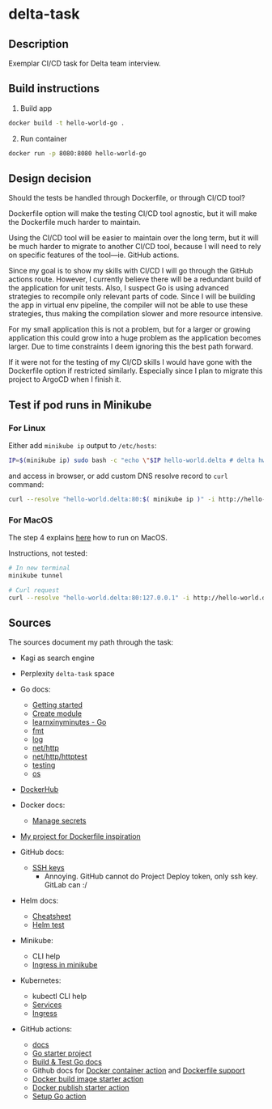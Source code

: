 # delta-task

## Description

Exemplar CI/CD task for Delta team interview.

## Build instructions

1. Build app

```bash
docker build -t hello-world-go .
```

2. Run container

```bash
docker run -p 8080:8080 hello-world-go
```

## Design decision

Should the tests be handled through Dockerfile, or through CI/CD tool?

Dockerfile option will make the testing CI/CD tool agnostic, but it will make
the Dockerfile much harder to maintain.

Using the CI/CD tool will be easier to maintain over the long term, but it will
be much harder to migrate to another CI/CD tool, because I will need to rely on
specific features of the tool—ie. GitHub actions.

Since my goal is to show my skills with CI/CD I will go through the GitHub actions route.
However, I currently believe there will be a redundant build of the application for unit tests.
Also, I suspect Go is using advanced strategies to recompile only relevant parts of code.
Since I will be building the app in virtual env pipeline, the compiler will not be able to use
these strategies, thus making the compilation slower and more resource intensive.

For my small application this is not a problem, but for a larger or growing application this could
grow into a huge problem as the application becomes larger. Due to time constraints I deem ignoring this
the best path forward.

If it were not for the testing of my CI/CD skills I would have gone with the Dockerfile option if
restricted similarly. Especially since I plan to migrate this project to ArgoCD when I finish it.

## Test if pod runs in Minikube

### For Linux

Either add `minikube ip` output to `/etc/hosts`:

```bash
IP=$(minikube ip) sudo bash -c "echo \"$IP hello-world.delta # delta hw task minikube redirect\" >> /etc/hosts"
```

and access in browser, or add custom DNS resolve record to `curl` command:

```bash
curl --resolve "hello-world.delta:80:$( minikube ip )" -i http://hello-world.delta
```

### For MacOS

The step 4 explains [here](https://kubernetes.io/docs/tasks/access-application-cluster/ingress-minikube/#create-an-ingress) how to run on MacOS.

Instructions, not tested:

```bash
# In new terminal
minikube tunnel

# Curl request
curl --resolve "hello-world.delta:80:127.0.0.1" -i http://hello-world.delta
```

## Sources

The sources document my path through the task:

- Kagi as search engine
- Perplexity `delta-task` space
- Go docs:
  - [Getting started](https://go.dev/doc/tutorial/getting-started)
  - [Create module](https://go.dev/doc/tutorial/create-module)
  - [learnxinyminutes - Go](https://learnxinyminutes.com/go/)
  - [fmt](https://pkg.go.dev/fmt@go1.24.2)
  - [log](https://pkg.go.dev/log@go1.24.2)
  - [net/http](https://pkg.go.dev/net/http@go1.24.2)
  - [net/http/httptest](https://pkg.go.dev/net/http/httptest)
  - [testing](https://pkg.go.dev/testing)
  - [os](https://pkg.go.dev/os@go1.24.2)
- [DockerHub](https://hub.docker.com/_/golang/tags?name=alpine)
- Docker docs:
  - [Manage secrets](https://docs.docker.com/build/building/secrets/)
- [My project for Dockerfile inspiration](https://github.com/Kairixir/PA234/blob/main/hw01/Dockerfile)
- GitHub docs:

  - [SSH keys](https://docs.github.com/en/authentication/connecting-to-github-with-ssh/managing-deploy-keys)
    - Annoying. GitHub cannot do Project Deploy token, only ssh key. GitLab can :/

- Helm docs:

  - [Cheatsheet](https://helm.sh/docs/intro/cheatsheet/)
  - [Helm test](https://helm.sh/docs/topics/chart_tests/)

- Minikube:

  - CLI help
  - [Ingress in minikube](https://kubernetes.io/docs/tasks/access-application-cluster/ingress-minikube/)

- Kubernetes:

  - kubectl CLI help
  - [Services](https://kubernetes.io/docs/concepts/services-networking/service/#publishing-services-service-types)
  - [Ingress](https://kubernetes.io/docs/concepts/services-networking/ingress/)

- GitHub actions:
  - [docs](https://docs.github.com/en/actions)
  - [Go starter project](https://github.com/actions/starter-workflows/blob/main/ci/go.yml)
  - [Build & Test Go docs](https://docs.github.com/en/actions/use-cases-and-examples/building-and-testing/building-and-testing-go)
  - Github docs for [Docker container action](https://docs.github.com/en/actions/sharing-automations/creating-actions/creating-a-docker-container-action) and [Dockerfile support](https://docs.github.com/en/actions/sharing-automations/creating-actions/dockerfile-support-for-github-actions)
  - [Docker build image starter action](https://github.com/actions/starter-workflows/blob/main/ci/docker-image.yml)
  - [Docker publish starter action](https://github.com/actions/starter-workflows/blob/main/ci/docker-publish.yml)
  - [Setup Go action](https://github.com/actions/setup-go/tree/main)
